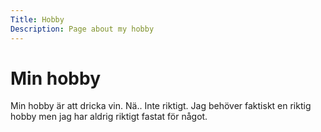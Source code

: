```yaml
---
Title: Hobby
Description: Page about my hobby
---
```


Min hobby
==================

Min hobby är att dricka vin. Nä.. Inte riktigt. Jag behöver faktiskt en riktig hobby men jag har aldrig riktigt fastat för något. 

<!-- Test för Cimage -->
<!-- ![Fox](image/fox.png?w=150&q=100) -->
